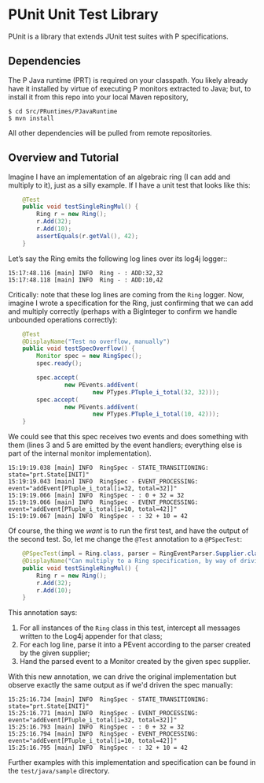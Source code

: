 # PUnit Unit Test Library

PUnit is a library that extends JUnit test suites with P specifications.

## Dependencies

The P Java runtime (PRT) is required on your classpath.  You likely already
have it installed by virtue of executing P monitors extracted to Java; but, to
install it from this repo into your local Maven repository,

```
$ cd Src/PRuntimes/PJavaRuntime
$ mvn install
```

All other dependencies will be pulled from remote repositories.

## Overview and Tutorial

Imagine I have an implementation of an algebraic ring (I can add and multiply
to it), just as a silly example.  If I have a unit test that looks like this:

```java
    @Test
    public void testSingleRingMul() {
        Ring r = new Ring();
        r.Add(32);
        r.Add(10);
        assertEquals(r.getVal(), 42);
    }
```

Let’s say the Ring emits the following log lines over its log4j logger::

```
15:17:48.116 [main] INFO  Ring - : ADD:32,32
15:17:48.118 [main] INFO  Ring - : ADD:10,42
```

Critically: note that these log lines are coming from the `Ring` logger.
Now, imagine I wrote a specification for the Ring, just confirming that we can
add and multiply correctly (perhaps with a BigInteger to confirm we handle
unbounded operations correctly):

```java
    @Test
    @DisplayName("Test no overflow, manually")
    public void testSpecOverflow() {
        Monitor spec = new RingSpec();
        spec.ready();

        spec.accept(
                new PEvents.addEvent(
                        new PTypes.PTuple_i_total(32, 32)));
        spec.accept(
                new PEvents.addEvent(
                        new PTypes.PTuple_i_total(10, 42)));
    }
```

We could see that this spec receives two events and does something with them
(lines 3 and 5 are emitted by the event handlers; everything else is part of
the internal monitor implementation).

```
15:19:19.038 [main] INFO  RingSpec - STATE_TRANSITIONING: state="prt.State[INIT]"
15:19:19.043 [main] INFO  RingSpec - EVENT_PROCESSING: event="addEvent[PTuple_i_total[i=32, total=32]]"
15:19:19.066 [main] INFO  RingSpec - : 0 + 32 = 32
15:19:19.066 [main] INFO  RingSpec - EVENT_PROCESSING: event="addEvent[PTuple_i_total[i=10, total=42]]"
15:19:19.067 [main] INFO  RingSpec - : 32 + 10 = 42
```

Of course, the thing we _want_ is to run the first test, and have the output of
the second test.  So, let me change the `@Test` annotation to a `@PSpecTest`:

```java
    @PSpecTest(impl = Ring.class, parser = RingEventParser.Supplier.class, spec = RingSpec.Supplier.class)
    @DisplayName("Can multiply to a Ring specification, by way of driving the implementation")
    public void testSingleRingMul() {
        Ring r = new Ring();
        r.Add(32);
        r.Add(10);
    }
```

This annotation says:

1) For all instances of the `Ring` class in this test, intercept all messages
written to the Log4j appender for that class;
2) For each log line, parse it into a PEvent according to the parser created by
the given supplier;
3) Hand the parsed event to a Monitor created by the given spec supplier.

With this new annotation, we can drive the original implementation but observe exactly
the same output as if we'd driven the spec manually:

```
15:25:16.734 [main] INFO  RingSpec - STATE_TRANSITIONING: state="prt.State[INIT]"
15:25:16.771 [main] INFO  RingSpec - EVENT_PROCESSING: event="addEvent[PTuple_i_total[i=32, total=32]]"
15:25:16.793 [main] INFO  RingSpec - : 0 + 32 = 32
15:25:16.794 [main] INFO  RingSpec - EVENT_PROCESSING: event="addEvent[PTuple_i_total[i=10, total=42]]"
15:25:16.795 [main] INFO  RingSpec - : 32 + 10 = 42
```

Further examples with this implementation and specification can be found in the `test/java/sample` directory.

